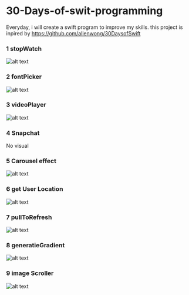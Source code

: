 # 30-Days-of-swit-programming

Everyday, i will create a swift program to improve my skills. this project is inpired by https://github.com/allenwong/30DaysofSwift
### 1 stopWatch

![alt text](https://github.com/MadNoodle/30-Days-of-swit-programming/blob/master/01_stopWatch/stopWatch.gif)

### 2 fontPicker
![alt text](https://github.com/MadNoodle/30-Days-of-swit-programming/blob/master/fontPicker/fontPicker.gif)

### 3 videoPlayer
![alt text](https://github.com/MadNoodle/30-Days-of-swit-programming/blob/master/videoPlayer/videoPlayer.gif)

### 4 Snapchat
No visual

### 5 Carousel effect
![alt text](https://github.com/MadNoodle/30-Days-of-swit-programming/blob/master/Carousel/carousel.gif)

### 6 get User Location
![alt text](https://github.com/MadNoodle/30-Days-of-swit-programming/blob/master/GetLocation/getLocation.gif)

### 7 pullToRefresh
![alt text](https://github.com/MadNoodle/30-Days-of-swit-programming/blob/master/pullToRefresh/pullTpRefresh.gif)

### 8 generatieGradient 
![alt text](https://github.com/MadNoodle/30-Days-of-swit-programming/blob/master/gradient/gradient.gif)

### 9 image Scroller
![alt text](https://github.com/MadNoodle/30-Days-of-swit-programming/blob/master/imageScroller/imageScroller.gif)

